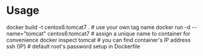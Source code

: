 Usage
=====
docker build -t centos6:tomcat7 . # use your own tag name
docker run -d --name="tomcat" centos6:tomcat7 # assign a unique name to container for convenience
docker inspect tomcat # you can find container's IP address
ssh {IP} # default root's password setup in Dockerfile